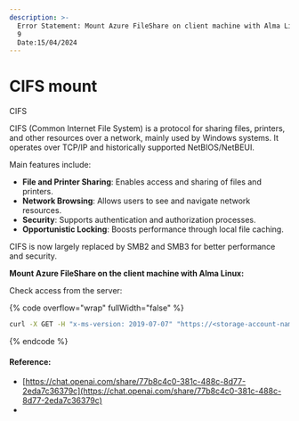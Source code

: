 ```yaml
---
description: >-
  Error Statement: Mount Azure FileShare on client machine with Alma Linux
  9                                                                                                              
  Date:15/04/2024
---
```


# CIFS mount

CIFS

CIFS (Common Internet File System) is a protocol for sharing files, printers, and other resources over a network, mainly used by Windows systems. It operates over TCP/IP and historically supported NetBIOS/NetBEUI.

Main features include:

* **File and Printer Sharing**: Enables access and sharing of files and printers.
* **Network Browsing**: Allows users to see and navigate network resources.
* **Security**: Supports authentication and authorization processes.
* **Opportunistic Locking**: Boosts performance through local file caching.

CIFS is now largely replaced by SMB2 and SMB3 for better performance and security.

**Mount Azure FileShare on the client machine with Alma Linux:**

Check access from the server:

{% code overflow="wrap" fullWidth="false" %}
```bash
curl -X GET -H "x-ms-version: 2019-07-07" "https://<storage-account-name>.blob.core.windows.net/<container-name>?restype=container&comp=list&<sas-token>"

```
{% endcode %}



#### Reference:

* [https://chat.openai.com/share/77b8c4c0-381c-488c-8d77-2eda7c36379c](https://chat.openai.com/share/77b8c4c0-381c-488c-8d77-2eda7c36379c)
*

